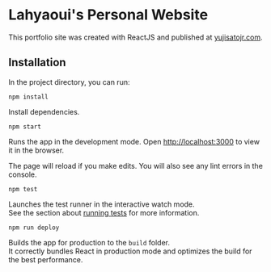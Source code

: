 # Lahyaoui's Personal Website

This portfolio site was created with ReactJS and published at [yujisatojr.com](https://www.yujisatojr.com).

## Installation

In the project directory, you can run:

```
npm install
```

Install dependencies.

```
npm start
```

Runs the app in the development mode. Open [http://localhost:3000](http://localhost:3000) to view it in the browser.

The page will reload if you make edits. You will also see any lint errors in the console.

```
npm test
```

Launches the test runner in the interactive watch mode.\
See the section about [running tests](https://facebook.github.io/create-react-app/docs/running-tests) for more information.

```
npm run deploy
```

Builds the app for production to the `build` folder.\
It correctly bundles React in production mode and optimizes the build for the best performance.